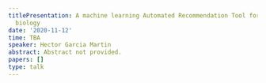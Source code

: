 ```yaml
---
titlePresentation: A machine learning Automated Recommendation Tool for synthetic
  biology
date: '2020-11-12'
time: TBA
speaker: Hector Garcia Martin
abstract: Abstract not provided.
papers: []
type: talk
---
```

